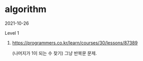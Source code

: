 # algorithm

2021-10-26

Level 1

1. https://programmers.co.kr/learn/courses/30/lessons/87389

   (나머지가 1이 되는 수 찾기) 그냥 반복문 문제.